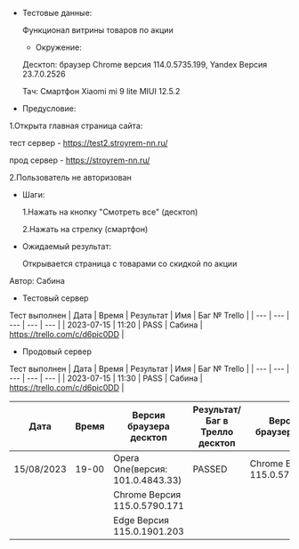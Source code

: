 * Тестовые данные:

   Функционал витрины товаров по акции
   
   * Окружение: 

	Десктоп: браузер Chrome версия 114.0.5735.199, Yandex Версия 23.7.0.2526
	
	Тач: Cмартфон Xiaomi mi 9 lite MIUI 12.5.2
 
* Предусловие:

 1.Открыта главная страница сайта:
 
 тест сервер - https://test2.stroyrem-nn.ru/
 
 прод сервер - https://stroyrem-nn.ru/
 
 2.Пользователь не авторизован
 
* Шаги:

  1.Нажать на кнопку "Смотреть все" (десктоп)
  
  2.Нажать на стрелку (смартфон)

* Ожидаемый результат:

   Открывается страница с товарами со скидкой по акции


Автор: Сабина

* Тестовый сервер 

Тест выполнен
| Дата | Время | Результат | Имя | Баг № Trello |
| --- | --- | --- | --- | --- |
| 2023-07-15 | 11:20 | PASS | Сабина | https://trello.com/c/d6pic0DD | 

* Продовый сервер

Тест выполнен
| Дата | Время | Результат | Имя | Баг № Trello |
| --- | --- | --- | --- | --- |
| 2023-07-15 | 11:30 | PASS | Сабина | https://trello.com/c/d6pic0DD | 

| Дата | Время | Версия браузера десктоп| Результат/ Баг в Трелло десктоп | Версия браузера тач | Результат/ Баг в Трелло тач | Дата релиза | Имя |
| --- | --- | --- | --- | --- | --- | --- | --- |
| 15/08/2023 | 19-00 | Opera One(версия: 101.0.4843.33) | PASSED | Chrome Версия 115.0.5790.166 | PASSED | 16/08/2023 | Валерий |
||| Chrome Версия 115.0.5790.171 ||||||
||| Edge Версия 115.0.1901.203 ||||||